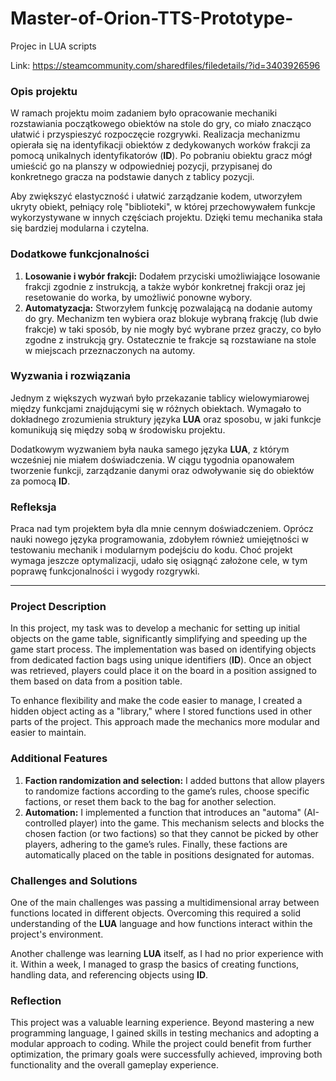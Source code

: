 # Master-of-Orion-TTS-Prototype-
Projec in LUA scripts

Link: https://steamcommunity.com/sharedfiles/filedetails/?id=3403926596

### Opis projektu  
W ramach projektu moim zadaniem było opracowanie mechaniki rozstawiania początkowego obiektów na stole do gry, co miało znacząco ułatwić i przyspieszyć rozpoczęcie rozgrywki. Realizacja mechanizmu opierała się na identyfikacji obiektów z dedykowanych worków frakcji za pomocą unikalnych identyfikatorów (**ID**). Po pobraniu obiektu gracz mógł umieścić go na planszy w odpowiedniej pozycji, przypisanej do konkretnego gracza na podstawie danych z tablicy pozycji.  

Aby zwiększyć elastyczność i ułatwić zarządzanie kodem, utworzyłem ukryty obiekt, pełniący rolę "biblioteki", w której przechowywałem funkcje wykorzystywane w innych częściach projektu. Dzięki temu mechanika stała się bardziej modularna i czytelna.  

### Dodatkowe funkcjonalności  
1. **Losowanie i wybór frakcji:** Dodałem przyciski umożliwiające losowanie frakcji zgodnie z instrukcją, a także wybór konkretnej frakcji oraz jej resetowanie do worka, by umożliwić ponowne wybory.  
2. **Automatyzacja:** Stworzyłem funkcję pozwalającą na dodanie automy do gry. Mechanizm ten wybiera oraz blokuje wybraną frakcję (lub dwie frakcje) w taki sposób, by nie mogły być wybrane przez graczy, co było zgodne z instrukcją gry. Ostatecznie te frakcje są rozstawiane na stole w miejscach przeznaczonych na automy. 

### Wyzwania i rozwiązania  
Jednym z większych wyzwań było przekazanie tablicy wielowymiarowej między funkcjami znajdującymi się w różnych obiektach. Wymagało to dokładnego zrozumienia struktury języka **LUA** oraz sposobu, w jaki funkcje komunikują się między sobą w środowisku projektu.  

Dodatkowym wyzwaniem była nauka samego języka **LUA**, z którym wcześniej nie miałem doświadczenia. W ciągu tygodnia opanowałem tworzenie funkcji, zarządzanie danymi oraz odwoływanie się do obiektów za pomocą **ID**.  

### Refleksja  
Praca nad tym projektem była dla mnie cennym doświadczeniem. Oprócz nauki nowego języka programowania, zdobyłem również umiejętności w testowaniu mechanik i modularnym podejściu do kodu. Choć projekt wymaga jeszcze optymalizacji, udało się osiągnąć założone cele, w tym poprawę funkcjonalności i wygody rozgrywki.  

---

### Project Description  
In this project, my task was to develop a mechanic for setting up initial objects on the game table, significantly simplifying and speeding up the game start process. The implementation was based on identifying objects from dedicated faction bags using unique identifiers (**ID**). Once an object was retrieved, players could place it on the board in a position assigned to them based on data from a position table.  

To enhance flexibility and make the code easier to manage, I created a hidden object acting as a "library," where I stored functions used in other parts of the project. This approach made the mechanics more modular and easier to maintain.  

### Additional Features  
1. **Faction randomization and selection:** I added buttons that allow players to randomize factions according to the game’s rules, choose specific factions, or reset them back to the bag for another selection.  
2. **Automation:** I implemented a function that introduces an "automa" (AI-controlled player) into the game. This mechanism selects and blocks the chosen faction (or two factions) so that they cannot be picked by other players, adhering to the game’s rules. Finally, these factions are automatically placed on the table in positions designated for automas.  

### Challenges and Solutions  
One of the main challenges was passing a multidimensional array between functions located in different objects. Overcoming this required a solid understanding of the **LUA** language and how functions interact within the project's environment.  

Another challenge was learning **LUA** itself, as I had no prior experience with it. Within a week, I managed to grasp the basics of creating functions, handling data, and referencing objects using **ID**.  

### Reflection  
This project was a valuable learning experience. Beyond mastering a new programming language, I gained skills in testing mechanics and adopting a modular approach to coding. While the project could benefit from further optimization, the primary goals were successfully achieved, improving both functionality and the overall gameplay experience.  
